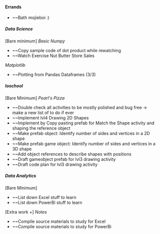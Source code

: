 #### Errands
* ~~Bath mojieboi :)

##### **Data Science**
[Bare minimum]
*Basic Numpy*
* ~~Copy sample code of dot product while rewatching
* ~~Watch Exercise Nut Butter Store Sales

*Matplotlib*
* ~~Plotting from Pandas Dataframes (3/3) 

##### **Ioschool**
[Bare Minimum]
*Pearl's Pizza*
* ~~Double check all activities to be mostly polished and bug free -> make a new list of to do if ever
* ~~Implement lvl4 Drawing 2D Shapes
* ~~Implement by Copy pasting prefab for Match the Shape activity and shaping the reference object  
* ~~Make prefab object: Identify number of sides and vertices in a 2D shape
* ~~Make prefab game object: Identify number of sides and vertices in a 3D shape
* ~~Add object references to describe shapes with positions
* ~~Draft gameobject prefab for lvl3 drawing activity
* ~~Draft code plan for lvl3 drawing activity

##### **Data Analytics**
[Bare Minimum]
* ~~List down Excel stuff to learn
* ~~List down PowerBI stuff to learn

[Extra work +]
*Notes*
* ~~Compile source materials to study for Excel
* ~~Compile source materials to study for PowerBi

